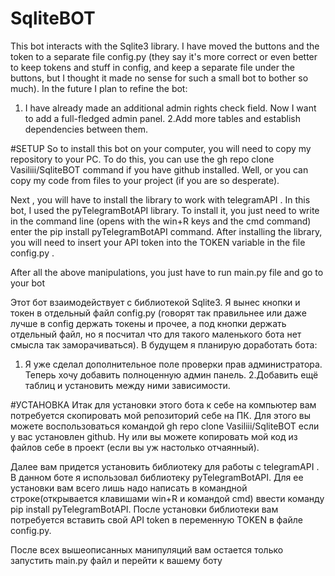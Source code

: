 # SqliteBOT

This bot interacts with the Sqlite3 library.
I have moved the buttons and the token to a separate file config.py (they say it's more correct or even better to keep tokens and stuff in config,
and keep a separate file under the buttons, but I thought it made no sense for such a small bot to bother so much).
In the future I plan to refine the bot: 
1. I have already made an additional admin rights check field. 
Now I want to add a full-fledged admin panel. 
2.Add more tables and establish dependencies between them.

#SETUP
So to install this bot on your computer, you will need to copy my repository to your PC. 
To do this, you can use the gh repo clone Vasiliii/SqliteBOT command if you have github installed. 
Well, or you can copy my code from files to your project (if you are so desperate).

Next , you will have to install the library to work with telegramAPI . 
In this bot, I used the pyTelegramBotAPI library.
To install it, you just need to write in the command line (opens with the win+R keys and the cmd command) enter the pip install pyTelegramBotAPI command. 
After installing the library, you will need to insert your API token into the TOKEN variable in the file config.py .

After all the above manipulations, you just have to run main.py file and go to your bot

Этот бот взаимодействует с библиотекой Sqlite3.
Я вынес кнопки и токен в отдельный файл config.py (говорят так правильнее или даже лучше в config  держать токены и прочее,
а под кнопки держать отдельный файл, но я посчитал что для такого маленького бота нет смысла так заморачиваться).
В будущем я планирую доработать бота: 
1. Я уже сделал дополнительное поле проверки прав администратора. 
Теперь хочу  добавить полноценную админ панель. 
2.Добавить ещё  таблиц и установить между ними зависимости.

#УСТАНОВКА
Итак для установки этого бота к себе на компьютер вам потребуется скопировать мой репозиторий себе на  ПК. 
Для этого вы можете воспользоваться командой gh repo clone Vasiliii/SqliteBOT если у вас установлен github. 
Ну или вы можете копировать мой код из файлов себе в проект (если вы уж настолько отчаянный).

Далее вам придется установить библиотеку для работы с telegramAPI . 
В данном  боте я использовал библиотеку pyTelegramBotAPI.
Для ее установки вам всего лишь надо написать в командной строке(открывается клавишами win+R и командой cmd) ввести команду pip install pyTelegramBotAPI. 
После установки библиотеки вам потребуется вставить свой API token в переменную   TOKEN в файле config.py.

После всех вышеописанных манипуляций вам остается только запустить main.py файл и перейти к вашему боту 
